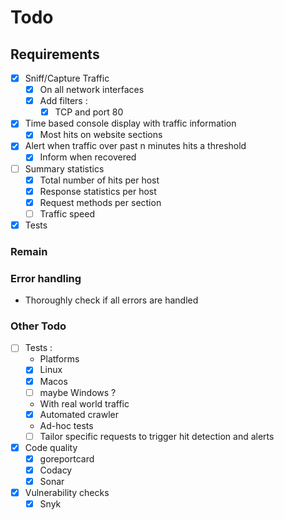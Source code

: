# Todo

## Requirements

-   [x] Sniff/Capture Traffic
  -   [x] On all network interfaces
  -   [x] Add filters :
    -   [x] TCP and port 80
-   [x] Time based console display with traffic information
  -   [x] Most hits on website sections
-   [x] Alert when traffic over past n minutes hits a threshold
  -   [x] Inform when recovered
-   [ ] Summary statistics
  -   [x] Total number of hits per host
  -   [x] Response statistics per host
  -   [x] Request methods per section
  -   [ ] Traffic speed

-   [x] Tests

### Remain


### Error handling

-  Thoroughly check if all errors are handled

### Other Todo

-   [ ] Tests :
  -   Platforms
    -   [x] Linux
    -   [x] Macos
    -   [ ] maybe Windows ?
  -   With real world traffic
    -   [x] Automated crawler
  -   Ad-hoc tests
    -   [ ] Tailor specific requests to trigger hit detection and alerts

-   [x] Code quality
  -   [x] goreportcard
  -   [x] Codacy
  -   [x] Sonar
-   [x] Vulnerability checks
  -   [x] Snyk
